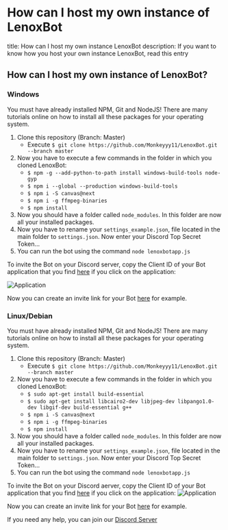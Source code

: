 # How can I host my own instance of LenoxBot

title: How can I host my own instance LenoxBot description: If you want to know how you host your own instance LenoxBot, read this entry

## How can I host my own instance of LenoxBot?

### Windows

You must have already installed NPM, Git and NodeJS! There are many tutorials online on how to install all these packages for your operating system.

1. Clone this repository \(Branch: Master\)
   * Execute `$ git clone https://github.com/Monkeyyy11/LenoxBot.git --branch master`
2. Now you have to execute a few commands in the folder in which you cloned LenoxBot:
   * `$ npm -g --add-python-to-path install windows-build-tools node-gyp`
   * `$ npm i --global --production windows-build-tools`
   * `$ npm i -S canvas@next`
   * `$ npm i -g ffmpeg-binaries`
   * `$ npm install`
3. Now you should have a folder called `node_modules`. In this folder are now all your installed packages.
4. Now you have to rename your `settings_example.json`, file located in the main folder to `settings.json`. Now enter your Discord Top Secret Token...
5. You can run the bot using the command `node lenoxbotapp.js`

To invite the Bot on your Discord server, copy the Client ID of your Bot application that you find [here](https://discordapp.com/developers/applications/) if you click on the application:

 ![Application](https://i.imgur.com/9ChWjol.png)

Now you can create an invite link for your Bot [here](https://discordapi.com/permissions.html) for example.

### Linux/Debian

You must have already installed NPM, Git and NodeJS! There are many tutorials online on how to install all these packages for your operating system.

1. Clone this repository \(Branch: Master\)
   * Execute `$ git clone https://github.com/Monkeyyy11/LenoxBot.git --branch master`
2. Now you have to execute a few commands in the folder in which you cloned LenoxBot:
   * `$ sudo apt-get install build-essential`
   * `$ sudo apt-get install libcairo2-dev libjpeg-dev libpango1.0-dev libgif-dev build-essential g++`
   * `$ npm i -S canvas@next`
   * `$ npm i -g ffmpeg-binaries`
   * `$ npm install`
3. Now you should have a folder called `node_modules`. In this folder are now all your installed packages.
4. Now you have to rename your `settings_example.json`, file located in the main folder to `settings.json`. Now enter your Discord Top Secret Token...
5. You can run the bot using the command `node lenoxbotapp.js`

To invite the Bot on your Discord aerver, copy the Client ID of your Bot application that you find [here](https://discordapp.com/developers/applications/) if you click on the application: ![Application](https://i.imgur.com/9ChWjol.png)

Now you can create an invite link for your Bot [here](https://discordapi.com/permissions.html) for example.

If you need any help, you can join our [Discord Server](https://lenoxbot.com/discord)

